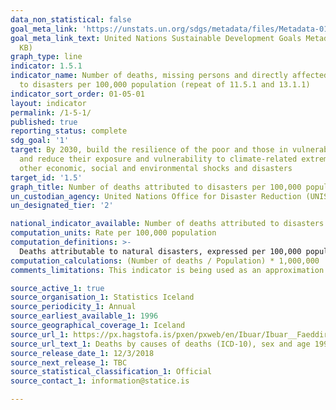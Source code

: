```yaml
---
data_non_statistical: false
goal_meta_link: 'https://unstats.un.org/sdgs/metadata/files/Metadata-01-05-01.pdf '
goal_meta_link_text: United Nations Sustainable Development Goals Metadata (PDF 224
  KB)
graph_type: line
indicator: 1.5.1
indicator_name: Number of deaths, missing persons and directly affected persons attributed
  to disasters per 100,000 population (repeat of 11.5.1 and 13.1.1)
indicator_sort_order: 01-05-01
layout: indicator
permalink: /1-5-1/
published: true
reporting_status: complete
sdg_goal: '1'
target: By 2030, build the resilience of the poor and those in vulnerable situations
  and reduce their exposure and vulnerability to climate-related extreme events and
  other economic, social and environmental shocks and disasters
target_id: '1.5'
graph_title: Number of deaths attributed to disasters per 100,000 population
un_custodian_agency: United Nations Office for Disaster Reduction (UNISDR)
un_designated_tier: '2'

national_indicator_available: Number of deaths attributed to disasters per 100,000 population
computation_units: Rate per 100,000 population
computation_definitions: >-
  Deaths attributable to natural disasters, expressed per 100,000 population. The causes of death are registered as due to exposure to forces of nature and include: X30 Exposure to excessive natural heat, X31 Exposure to excessive natural cold, X32 Exposure to sunlight, X34 Earthquake, X35 Volcanic eruption, X36 Avalanche, landslide and other earth movements, X37 Cataclysmic storm, X38 Flood, X39 Exposure to other forces of nature. Of these only X31 Exposure to excessive natural cold and X36 Avalanche, landslide and other earth movements have been recorded in Iceland since 1996. 
computation_calculations: (Number of deaths / Population) * 1,000,000
comments_limitations: This indicator is being used as an approximation of the UN SDG Indicator. Where possible, we will work to identify or develop Icelandic data to meet the global indicator specification. This indicator has not been identified in collaboration with topic experts.

source_active_1: true
source_organisation_1: Statistics Iceland
source_periodicity_1: Annual
source_earliest_available_1: 1996
source_geographical_coverage_1: Iceland 
source_url_1: https://px.hagstofa.is/pxen/pxweb/en/Ibuar/Ibuar__Faeddirdanir__danir__danarmein/MAN05302.px
source_url_text_1: Deaths by causes of deaths (ICD-10), sex and age 1996-2017
source_release_date_1: 12/3/2018
source_next_release_1: TBC
source_statistical_classification_1: Official
source_contact_1: information@statice.is

---
```


